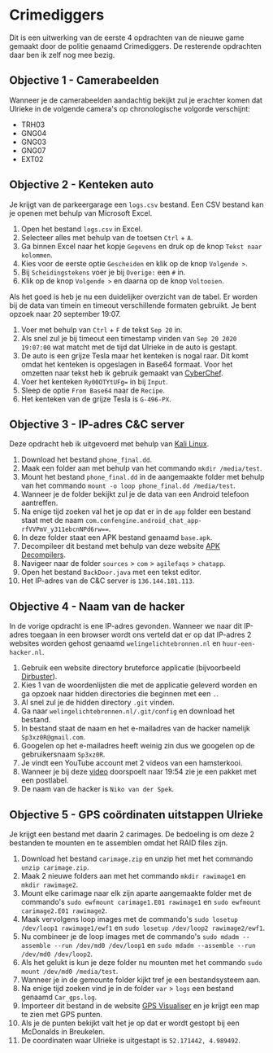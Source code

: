 # Crimediggers
Dit is een uitwerking van de eerste 4 opdrachten van de nieuwe game gemaakt door de politie genaamd Crimediggers. De resterende opdrachten daar ben ik zelf nog mee bezig.

## Objective 1 - Camerabeelden
Wanneer je de camerabeelden aandachtig bekijkt zul je erachter komen dat Ulrieke in de volgende camera's op chronologische volgorde verschijnt:
- TRH03
- GNG04
- GNG03
- GNG07
- EXT02

## Objective 2 - Kenteken auto
Je krijgt van de parkeergarage een `logs.csv` bestand. Een CSV bestand kan je openen met behulp van Microsoft Excel.
1. Open het bestand `logs.csv` in Excel.
2. Selecteer alles met behulp van de toetsen `Ctrl` + `A`.
3. Ga binnen Excel naar het kopje `Gegevens` en druk op de knop `Tekst naar kolommen`.
4. Kies voor de eerste optie `Gescheiden` en klik op de knop `Volgende >`.
5. Bij `Scheidingstekens` voer je bij `Overige:` een `#` in.
6. Klik op de knop `Volgende >` en daarna op de knop `Voltooien`.

Als het goed is heb je nu een duidelijker overzicht van de tabel.
Er worden bij de data van timein en timeout verschillende formaten gebruikt.
Je bent opzoek naar 20 september 19:07.
1. Voer met behulp van `Ctrl` + `F` de tekst `Sep 20` in.
2. Als snel zul je bij timeout een timestamp vinden van `Sep 20 2020 19:07:00` wat matcht met de tijd dat Ulrieke in de auto is gestapt.
3. De auto is een grijze Tesla maar het kenteken is nogal raar. Dit komt omdat het kenteken is opgeslagen in Base64 formaat. Voor het omzetten naar tekst heb ik gebruik gemaakt van [CyberChef](https://gchq.github.io/CyberChef/).
4. Voer het kenteken `Ry00OTYtUFg=` in bij `Input`.
5. Sleep de optie `From Base64` naar de `Recipe`.
6. Het kenteken van de grijze Tesla is `G-496-PX`.

## Objective 3 - IP-adres C&C server
Deze opdracht heb ik uitgevoerd met behulp van [Kali Linux](https://kali.org).
1. Download het bestand `phone_final.dd`.
2. Maak een folder aan met behulp van het commando `mkdir /media/test`.
3. Mount het bestand `phone_final.dd` in de aangemaakte folder met behulp van het commando `mount -o loop phone_final.dd /media/test`.
4. Wanneer je de folder bekijkt zul je de data van een Android telefoon aantreffen.
5. Na enige tijd zoeken val het je op dat er in de `app` folder een bestand staat met de naam `com.confengine.android_chat_app-rfVVPmV_y311ebcnNPd6rw==`.
6. In deze folder staat een APK bestand genaamd `base.apk`.
7. Decompileer dit bestand met behulp van deze website [APK Decompilers](https://www.apkdecompilers.com/).
8. Navigeer naar de folder `sources` > `com` > `agilefaqs` > `chatapp`.
9. Open het bestand `BackDoor.java` met een tekst editor.
10. Het IP-adres van de C&C server is `136.144.181.113`.

## Objective 4 - Naam van de hacker
In de vorige opdracht is ene IP-adres gevonden. Wanneer we naar dit IP-adres toegaan in een browser wordt ons verteld dat er op dat IP-adres 2 websites worden gehost genaamd `welingelichtebronnen.nl` en `huur-een-hacker.nl`.
1. Gebruik een website directory bruteforce applicatie (bijvoorbeeld [Dirbuster](https://sourceforge.net/projects/dirbuster/)).
2. Kies 1 van de woordenlijsten die met de applicatie geleverd worden en ga opzoek naar hidden directories die beginnen met een `.`.
3. Al snel zul je de hidden directory `.git` vinden.
4. Ga naar `welingelichtebronnen.nl/.git/config` en download het bestand.
5. In bestand staat de naam en het e-mailadres van de hacker namelijk `Sp3xz0R@gmail.com`.
6. Googelen op het e-mailadres heeft weinig zin dus we googelen op de gebruikersnaam `Sp3xz0R`.
7. Je vindt een YouTube account met 2 videos van een hamsterkooi.
8. Wanneer je bij deze [video](https://www.youtube.com/watch?v=LquXRhfIhR0) doorspoelt naar 19:54 zie je een pakket met een postlabel.
9. De naam van de hacker is `Niko van der Spek`.

## Objective 5 - GPS coördinaten uitstappen Ulrieke
Je krijgt een bestand met daarin 2 carimages. De bedoeling is om deze 2 bestanden te mounten en te assemblen omdat het RAID files zijn.
1. Download het bestand `carimage.zip` en unzip het met het commando `unzip carimage.zip`.
2. Maak 2 nieuwe folders aan met het commando `mkdir rawimage1` en `mkdir rawimage2`.
3. Mount elke carimage naar elk zijn aparte aangemaakte folder met de commando's `sudo ewfmount carimage1.E01 rawimage1` en `sudo ewfmount carimage2.E01 rawimage2`.
4. Maak vervolgens loop images met de commando's `sudo losetup /dev/loop1 rawimage1/ewf1` en `sudo losetup /dev/loop2 rawimage2/ewf1`.
5. Nu combineer je de loop images met de commando's `sudo mdadm --assemble --run /dev/md0 /dev/loop1` en `sudo mdadm --assemble --run /dev/md0 /dev/loop2`.
6. Als het gelukt is kun je deze folder nu mounten met het commando `sudo mount /dev/md0 /media/test`.
7. Wanneer je in de gemounte folder kijkt tref je een bestandsysteem aan.
8. Na enige tijd zoeken vind je in de folder `var` > `logs` een bestand genaamd `Car_gps.log`.
9. Importeer dit bestand in de website [GPS Visualiser](https://www.gpsvisualizer.com) en je krijgt een map te zien met GPS punten.
10. Als je de punten bekijkt valt het je op dat er wordt gestopt bij een McDonalds in Breukelen.
11. De coordinaten waar Ulrieke is uitgestapt is `52.171442, 4.989492`.
